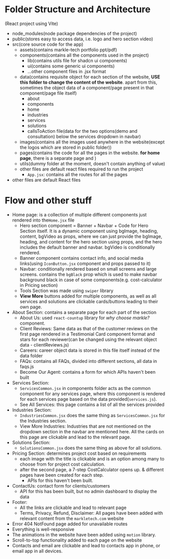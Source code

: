 # Folder Structure and Architecture
(React project using Vite)

- node_modules(node package dependencies of the project)
- public(stores easy to access data, i.e. logo and hero section video)
- src(core source code for the app)
	- assets(contains markle-tech portfolio ppt/pdf)
	- components(contains all the components used in the project)
		- lib(contains utils file for shadcn ui components)
		- ui(contains some generic ui components)
		- ...other component files in .jsx format
	- data(contains requisite object for each section of the website, **USE this folder to change the content of the website**. apart from this, sometimes the object data of a component/page present in that component/page file itself)
		- about
		- components
		- home
		- industries
		- services
		- solutions
		- callsToAction file(data for the two options(demo and consultation) below the services dropdown in navbar)
	- images(contains all the images used anywhere in the website(except the logos which are stored in public folder))
	- pages(contains the code for all the pages in the website. **for home page**, there is a separate page and )
	- utils(dummy folder at the moment, doesn't contain anything of value)
	- other files are default react files required to run the project
		- `App.jsx`: contains all the routes for all the pages
- other files are default React files 

# Flow and other stuff
- Home page: is a collection of multiple different components just rendered into the`Home.jsx` file
	- Hero section component = Banner  + Navbar + Code for Hero Section itself. It is a dynamic component using bgImage, heading, content, bgVideo as props, where we can just provide the bgImage, heading, and content for the hero section using props, and the hero includes the default banner and navbar. bgVideo is conditionally rendered.
	- Banner component contains contact info, and social media links(using `IconButton.jsx` component and props passed to it)
	- Navbar: conditionally rendered based on small screens and large screens. contains the `bgBlack` prop which is used to make navbar background black in case of some components(e.g. cost-calculator in Pricing section)
	- Tools Section was made using `swiper` library
	- **View More** buttons added for multiple components, as well as all services and solutions are clickable cards/buttons leading to their own page.
- About Section: contains a separate page for each part of the section
	- About Us: used `react-countup` library for *why choose markle?* component.
	- Client Reviews: Same data as that of the customer reviews on the first page rendered in a Testimonial Card component format and stars for each reviewer(can be changed using the relevant object data - clientReviews.js)
	- Careers: career object data is stored in this file itself instead of the data folder
	- FAQs: contains all FAQs, divided into different sections, all data in faqs.js
	- Become Our Agent: contains a form for which APIs haven't been built
- Services Section: 
	- `ServicesCommon.jsx` in components folder acts as the common component for any services page, where this component is rendered for each services page based on the data provided(`services.js`). 
	- See All Services: this page contains a list of all the services provided
- Industries Section: 
	- `IndustriesCommon.jsx` does the same thing as `ServicesCommon.jsx` for the Industries section. 
	- View More Industries: Industries that are not mentioned on the dropdown section in the navbar are mentioned here. All the cards on this page are clickable and lead to the relevant page.
- Solutions Section: 
	- `SolutionsCommon.jsx` does the same thing as above for all solutions. 
- Pricing Section: determines project cost based on requirements
	- each image with the title is clickable and is an option among many to choose from for project cost calculation. 
	- after the second page, a 7-step CostCalculator opens up. & different pages have been created for each step.
		- APIs for this haven't been built.
- ContactUs: contact form for clients/customers
	- API for this has been built, but no admin dashboard to display the data
- Footer:
	- All the links are clickable and lead to relevant page
	- Terms, Privacy, Refund, Disclaimer: All pages have been added with relevant content from the `markletech.com` website
- Error 404 NotFound page added for unavailable routes
- Everything is well-responsive
- The animations in the website have been added using `motion` library.
- Scroll-to-top functionality added to each page on the website
- Contacts and email are clickable and lead to contacts app in phone, or email app in all devices.